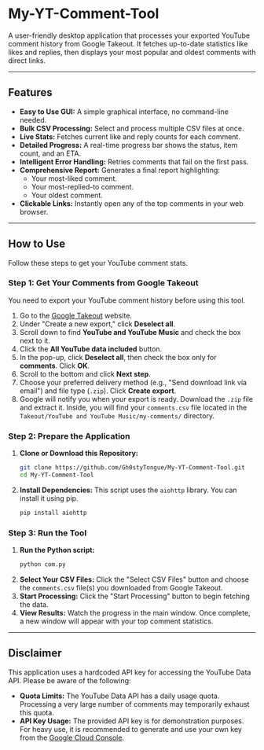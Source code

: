 # My-YT-Comment-Tool

A user-friendly desktop application that processes your exported YouTube comment history from Google Takeout. It fetches up-to-date statistics like likes and replies, then displays your most popular and oldest comments with direct links.

---

## Features

-   **Easy to Use GUI:** A simple graphical interface, no command-line needed.
-   **Bulk CSV Processing:** Select and process multiple CSV files at once.
-   **Live Stats:** Fetches current like and reply counts for each comment.
-   **Detailed Progress:** A real-time progress bar shows the status, item count, and an ETA.
-   **Intelligent Error Handling:** Retries comments that fail on the first pass.
-   **Comprehensive Report:** Generates a final report highlighting:
    -   Your most-liked comment.
    -   Your most-replied-to comment.
    -   Your oldest comment.
-   **Clickable Links:** Instantly open any of the top comments in your web browser.

---

## How to Use

Follow these steps to get your YouTube comment stats.

### Step 1: Get Your Comments from Google Takeout

You need to export your YouTube comment history before using this tool.

1.  Go to the [Google Takeout](https://takeout.google.com/) website.
2.  Under "Create a new export," click **Deselect all**.
3.  Scroll down to find **YouTube and YouTube Music** and check the box next to it.
4.  Click the **All YouTube data included** button.
5.  In the pop-up, click **Deselect all**, then check the box only for **comments**. Click **OK**.
6.  Scroll to the bottom and click **Next step**.
7.  Choose your preferred delivery method (e.g., "Send download link via email") and file type (`.zip`). Click **Create export**.
8.  Google will notify you when your export is ready. Download the `.zip` file and extract it. Inside, you will find your `comments.csv` file located in the `Takeout/YouTube and YouTube Music/my-comments/` directory.

### Step 2: Prepare the Application

1.  **Clone or Download this Repository:**
    ```bash
    git clone https://github.com/Gh0styTongue/My-YT-Comment-Tool.git
    cd My-YT-Comment-Tool
    ```
2.  **Install Dependencies:**
    This script uses the `aiohttp` library. You can install it using pip.
    ```bash
    pip install aiohttp
    ```

### Step 3: Run the Tool

1.  **Run the Python script:**
    ```bash
    python com.py
    ```
2.  **Select Your CSV Files:** Click the "Select CSV Files" button and choose the `comments.csv` file(s) you downloaded from Google Takeout.
3.  **Start Processing:** Click the "Start Processing" button to begin fetching the data.
4.  **View Results:** Watch the progress in the main window. Once complete, a new window will appear with your top comment statistics.

---

## Disclaimer

This application uses a hardcoded API key for accessing the YouTube Data API. Please be aware of the following:

-   **Quota Limits:** The YouTube Data API has a daily usage quota. Processing a very large number of comments may temporarily exhaust this quota.
-   **API Key Usage:** The provided API key is for demonstration purposes. For heavy use, it is recommended to generate and use your own key from the [Google Cloud Console](https://console.cloud.google.com/).
